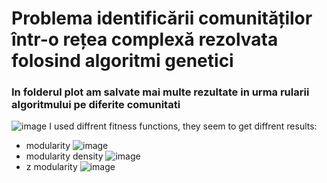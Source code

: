# Problema identificării comunităților într-o rețea complexă rezolvata folosind algoritmi genetici
### In folderul plot am salvate mai multe rezultate in urma rularii algoritmului pe diferite comunitati
![image](https://user-images.githubusercontent.com/30391543/230649209-fbb7b22d-0c12-40b1-94b3-1d27713c8487.png)
I used diffrent fitness functions, they seem to get diffrent results: <br>
* modularity 
![image](https://user-images.githubusercontent.com/30391543/230649322-32873146-dd6a-4657-80b9-7ee93d98dadc.png)
* modularity density
![image](https://user-images.githubusercontent.com/30391543/230649008-d016376b-6593-489c-afee-3824bade49f4.png)
* z modularity
![image](https://user-images.githubusercontent.com/30391543/230649852-7abf5cb7-66dd-47f7-91dc-932ed54b6024.png)

